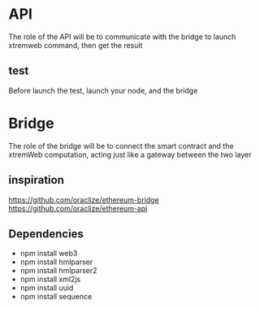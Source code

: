 # API    
The role of the API will be to communicate with the bridge to launch xtremweb command, then get the result
## test    
Before launch the test, launch your node, and the bridge


# Bridge    
The role of the bridge will be to connect the smart contract and the xtremWeb computation, acting just like a gateway between the two layer

## inspiration    
https://github.com/oraclize/ethereum-bridge    
https://github.com/oraclize/ethereum-api     

## Dependencies
  *  npm install web3
  *  npm install hmlparser
  *  npm install hmlparser2
  *  npm install xml2js
  *  npm install uuid
  *  npm install sequence
